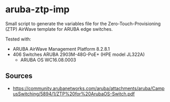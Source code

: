 # aruba-ztp-imp


Small script to generate the variables file for the Zero-Touch-Provisioning (ZTP) AirWave template for ARUBA edge switches.


Tested with:


* ARUBA AirWave Management Platform 8.2.8.1
* 406 Switches ARUBA 2903M-48G-PoE+ (HPE model JL322A)
    * ARUBA OS WC16.08.0003
    
    


## Sources


* https://community.arubanetworks.com/aruba/attachments/aruba/CampusSwitching/5894/1/ZTP%20for%20ArubaOS-Switch.pdf
